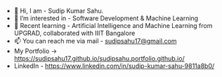 - 👋 Hi, I am - Sudip Kumar Sahu.
- 👀 I’m interested in  - Software Development & Machine Learning
- 🌱 Recent learning - Artificial Intelligence and Machine Learning from UPGRAD, collaborated with IIIT Bangalore
- 📫 You can reach me via mail - sudipsahu17@gmail.com
- My Portfolio -> https://sudipsahu17.github.io/sudipsahu.portfolio.github.io/
- LinkedIn - https://www.linkedin.com/in/sudip-kumar-sahu-9811a8b0/

<!---
sudipsahu17/sudipsahu17 is a ✨ special ✨ repository because its `README.md` (this file) appears on your GitHub profile.
You can click the Preview link to take a look at your changes.
--->
